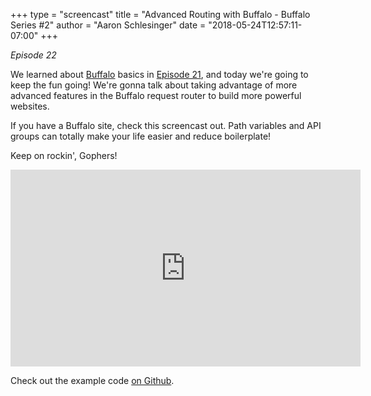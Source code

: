 +++
type = "screencast"
title = "Advanced Routing with Buffalo - Buffalo Series #2"
author = "Aaron Schlesinger"
date = "2018-05-24T12:57:11-07:00"
+++

_Episode 22_

We learned about [Buffalo](https://gobuffalo.io) basics in [Episode 21](https://www.goin5minutes.com/screencast/episode_21_buffalo_intro/), and today we're going
to keep the fun going! We're gonna talk about taking advantage of more advanced features
in the Buffalo request router to build more powerful websites.

<!--more-->

If you have a Buffalo site, check this screencast out. Path variables and API groups can
totally make your life easier and reduce boilerplate!

Keep on rockin', Gophers!

<iframe width="560" height="315" src="https://www.youtube.com/embed/HOSDxHMiHLk" frameborder="0" allow="autoplay; encrypted-media" allowfullscreen></iframe>

Check out the example code [on Github](https://github.com/arschles/go-in-5-minutes/tree/master/episode22).

